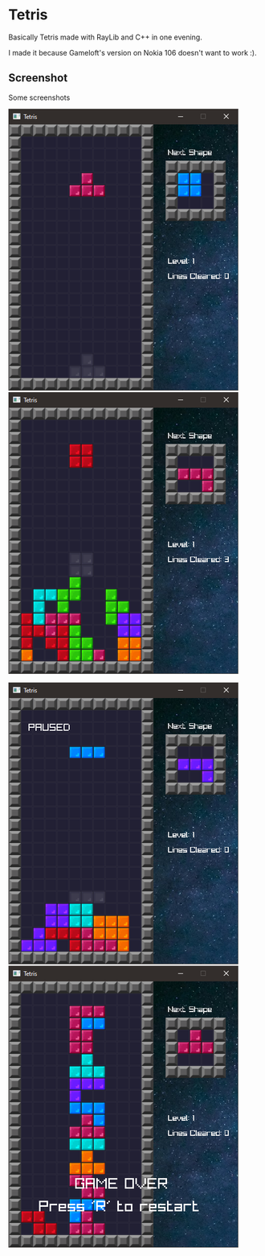 # Tetris

Basically Tetris made with RayLib and C++ in one evening.

I made it because Gameloft's version on Nokia 106 doesn't want to work :).


## Screenshot

Some screenshots

![alt text](pictures/start.png)
![alt text](pictures/middle.png)

![alt text](pictures/paused.png)
![alt text](pictures/gameover.png)